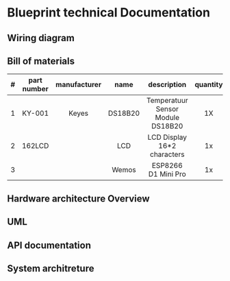 # Blueprint technical Documentation

## Wiring diagram 

## Bill of materials


|#| part number  | manufacturer  | name    |description                        | quantity  | cost   | url                                                                                                                                                                                                   |
|-|:------------:|:-------------:|:-------:|:---------------------------------:|:---------:|:------:| -----------------------------------------------------------------------------------------------------------------------------------------------------------------------------------------------------:|
|1|KY-001        | Keyes         | DS18B20 | Temperatuur Sensor Module DS18B20 |  1X       | € 2,99 |  [LINK]: https://www.otronic.nl/a-63016282/sensors/temperatuur-sensor-module-ds18b20-dallas-clone/?gclid=Cj0KCQjwz7uRBhDRARIsAFqjuln9ZQj2s46OsvXAT7ZA9GZl4vI5bgohDp9vesoGXoXQkQr0cAALCawaAsyKEALw_wcB |
|2|162LCD        |               | LCD     | LCD Display 16*2 characters       |  1x	 | € 4,00 |  [LINK]: https://www.tinytronics.nl/shop/en/displays/lcd/lcd-display-16*2-characters-with-white-text-and-blue-backlight                                                                               |
|3|              |               | Wemos   | ESP8266 D1 Mini Pro		       |  1x       | € 9,99 |  [LINK]: https://www.otronic.nl/a-62361236/esp8266/esp8266-d1-mini-pro-development-board-wemos/?gclid=Cj0KCQjwz7uRBhDRARIsAFqjulmBhLtjCYMU66G0RRoBpKQh2jNPKogIFRLE5b-eb9luPoIChLH3fdgaAkBTEALw_wcB    |

## Hardware architecture Overview

## UML

## API documentation 

## System architreture 
